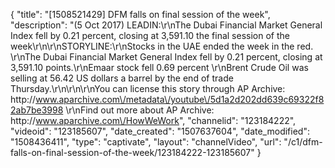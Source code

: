 {
    "title": "[1508521429] DFM falls on final session of the week",
    "description": "(5 Oct 2017) LEADIN:\r\nThe Dubai Financial Market General Index fell by 0.21 percent, closing at 3,591.10 the final session of the week\r\n\r\nSTORYLINE:\r\nStocks in the UAE ended the week in the red. \r\nThe Dubai Financial Market General Index fell by 0.21 percent, closing at 3,591.10 points.\r\nEmaar stock fell 0.69 percent \r\nBrent Crude Oil was selling at 56.42 US dollars a barrel by the end of trade Thursday.\r\n\r\n\r\nYou can license this story through AP Archive: http:\/\/www.aparchive.com\/metadata\/youtube\/5d1a2d202dd639c69322f82ab7be3998 \r\nFind out more about AP Archive: http:\/\/www.aparchive.com\/HowWeWork",
    "channelid": "123184222",
    "videoid": "123185607",
    "date_created": "1507637604",
    "date_modified": "1508436411",
    "type": "captivate",
    "layout": "channelVideo",
    "url": "\/c1\/dfm-falls-on-final-session-of-the-week\/123184222-123185607"
}